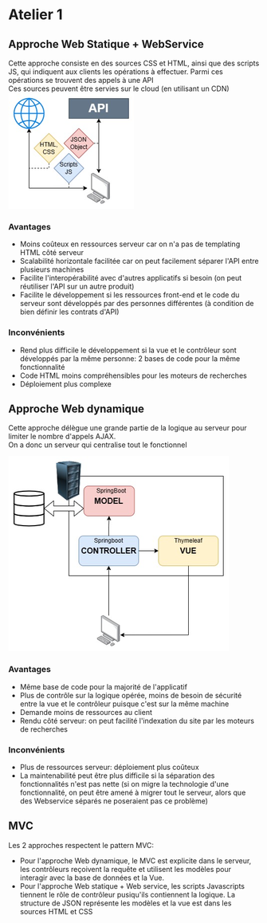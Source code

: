 # Atelier 1
## Approche Web Statique + WebService
Cette approche consiste en des sources CSS et HTML, ainsi que des scripts JS, qui indiquent aux clients les opérations à effectuer. Parmi ces opérations se trouvent des appels à une API\
Ces sources peuvent être servies sur le cloud (en utilisant un CDN)\
![Statique + Webservice](img%2Fatelier1-webservice.jpg)
### Avantages
* Moins coûteux en ressources serveur car on n'a pas de templating HTML côté serveur
* Scalabilité horizontale facilitée car on peut facilement séparer l'API entre plusieurs machines
* Facilite l'interopérabilité avec d'autres applicatifs si besoin (on peut réutiliser l'API sur un autre produit)
* Facilite le développement si les ressources front-end et le code du serveur sont développés par des personnes différentes (à condition de bien définir les contrats d'API)
### Inconvénients
* Rend plus difficile le développement si la vue et le contrôleur sont développés par la même personne: 2 bases de code pour la même fonctionnalité
* Code HTML moins compréhensibles pour les moteurs de recherches
* Déploiement plus complexe
## Approche Web dynamique
Cette approche délègue une grande partie de la logique au serveur pour limiter le nombre d'appels AJAX.\
On a donc un serveur qui centralise tout le fonctionnel

![Web Dynamique](img%2Fatelier1-mvc.jpg)

### Avantages
* Même base de code pour la majorité de l'applicatif
* Plus de contrôle sur la logique opérée, moins de besoin de sécurité entre la vue et le contrôleur puisque c'est sur la même machine
* Demande moins de ressources au client
* Rendu côté serveur: on peut facilité l'indexation du site par les moteurs de recherches
### Inconvénients
* Plus de ressources serveur: déploiement plus coûteux
* La maintenabilité peut être plus difficile si la séparation des fonctionnalités n'est pas nette (si on migre la technologie d'une fonctionnalité, on peut être amené à migrer tout le serveur, alors que des Webservice séparés ne poseraient pas ce problème)
## MVC
Les 2 approches respectent le pattern MVC:
* Pour l'approche Web dynamique, le MVC est explicite dans le serveur, les contrôleurs reçoivent la requête et utilisent les modèles pour interagir avec la base de données et la Vue.
* Pour l'approche Web statique + Web service, les scripts Javascripts tiennent le rôle de contrôleur pusiqu'ils contiennent la logique. La structure de JSON représente les modèles et la vue est dans les sources HTML et CSS
